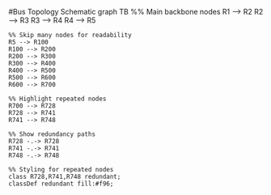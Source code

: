 #Bus Topology Schematic
graph TB
    %% Main backbone nodes
    R1 --> R2
    R2 --> R3
    R3 --> R4
    R4 --> R5
    
    %% Skip many nodes for readability
    R5 --> R100
    R100 --> R200
    R200 --> R300
    R300 --> R400
    R400 --> R500
    R500 --> R600
    R600 --> R700
    
    %% Highlight repeated nodes
    R700 --> R728
    R728 --> R741
    R741 --> R748
    
    %% Show redundancy paths
    R728 -.-> R728
    R741 -.-> R741
    R748 -.-> R748
    
    %% Styling for repeated nodes
    class R728,R741,R748 redundant;
    classDef redundant fill:#f96;
